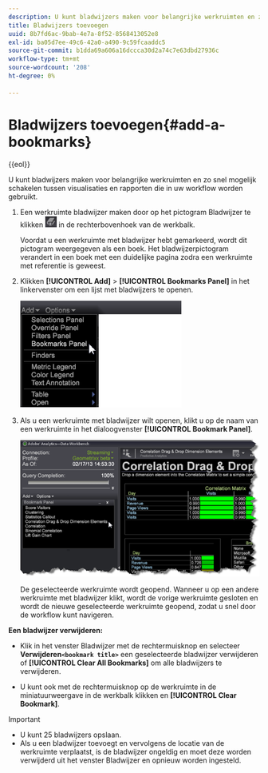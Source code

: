 ```yaml
---
description: U kunt bladwijzers maken voor belangrijke werkruimten en zo snel mogelijk schakelen tussen visualisaties en rapporten die in uw workflow worden gebruikt.
title: Bladwijzers toevoegen
uuid: 8b7fd6ac-9bab-4e7a-8f52-8568413052e8
exl-id: ba05d7ee-49c6-42a0-a490-9c59fcaaddc5
source-git-commit: b1dda69a606a16dccca30d2a74c7e63dbd27936c
workflow-type: tm+mt
source-wordcount: '208'
ht-degree: 0%

---
```


# Bladwijzers toevoegen{#add-a-bookmarks}

{{eol}}

U kunt bladwijzers maken voor belangrijke werkruimten en zo snel mogelijk schakelen tussen visualisaties en rapporten die in uw workflow worden gebruikt.

1. Een werkruimte bladwijzer maken door op het pictogram Bladwijzer te klikken ![](assets/bookmark_icon.png) in de rechterbovenhoek van de werkbalk.

   Voordat u een werkruimte met bladwijzer hebt gemarkeerd, wordt dit pictogram weergegeven als een boek. Het bladwijzerpictogram verandert in een boek met een duidelijke pagina zodra een werkruimte met referentie is geweest.

1. Klikken **[!UICONTROL Add]** > **[!UICONTROL Bookmarks Panel]** in het linkervenster om een lijst met bladwijzers te openen.

   ![](assets/bookmarks_panel.png)

1. Als u een werkruimte met bladwijzer wilt openen, klikt u op de naam van een werkruimte in het dialoogvenster **[!UICONTROL Bookmark Panel]**.

   ![](assets/bookmarks_panel_left.png)

   De geselecteerde werkruimte wordt geopend. Wanneer u op een andere werkruimte met bladwijzer klikt, wordt de vorige werkruimte gesloten en wordt de nieuwe geselecteerde werkruimte geopend, zodat u snel door de workflow kunt navigeren.

**Een bladwijzer verwijderen:**

* Klik in het venster Bladwijzer met de rechtermuisknop en selecteer **Verwijderen`<bookmark title>`** een geselecteerde bladwijzer verwijderen of **[!UICONTROL Clear All Bookmarks]** om alle bladwijzers te verwijderen.

* U kunt ook met de rechtermuisknop op de werkruimte in de miniatuurweergave in de werkbalk klikken en **[!UICONTROL Clear Bookmark]**.

>[!IMPORTANT]
>
>* U kunt 25 bladwijzers opslaan.
>* Als u een bladwijzer toevoegt en vervolgens de locatie van de werkruimte verplaatst, is de bladwijzer ongeldig en moet deze worden verwijderd uit het venster Bladwijzer en opnieuw worden ingesteld.

